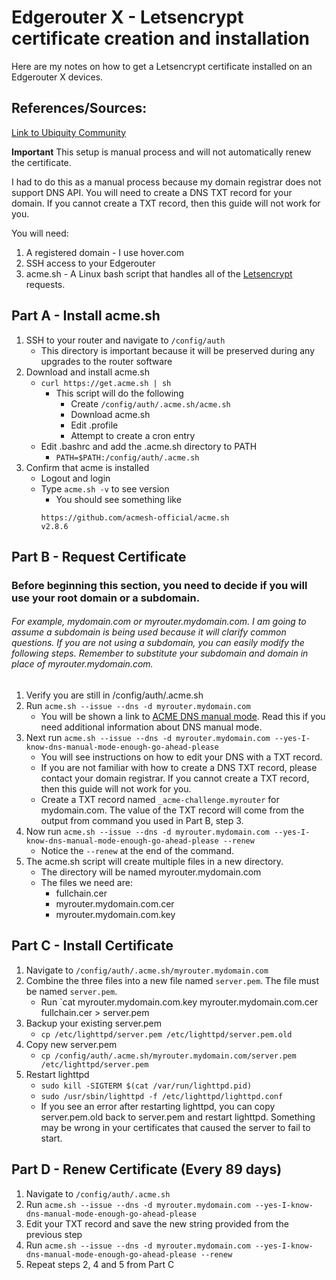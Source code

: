 # Edgerouter X - Letsencrypt certificate creation and installation

Here are my notes on how to get a Letsencrypt certificate installed on an Edgerouter X devices.

## References/Sources:
[Link to Ubiquity Community](https://community.ui.com/questions/How-to-install-a-Trusted-CA-Certificate-to-the-Edgerouter-and-access-the-Edgerouter-with-an-IPad/299f4059-1d0e-4967-b5d1-1f39158d5583)


**Important**
This setup is manual process and will not automatically renew the certificate.

I had to do this as a manual process because my domain registrar does not support DNS API. You will need to create a DNS TXT record for your domain. If you cannot create a TXT record, then this guide will not work for you.

You will need:
1. A registered domain - I use hover.com
2. SSH access to your Edgerouter
3. acme.sh - A Linux bash script that handles all of the [Letsencrypt](https://github.com/acmesh-official/acme.sh) requests.

## Part A - Install acme.sh
1. SSH to your router and navigate to `/config/auth`
   - This directory is important because it will be preserved during any upgrades to the router software
2. Download and install acme.sh
   - `curl https://get.acme.sh | sh`
     - This script will do the following
       - Create `/config/auth/.acme.sh/acme.sh`
       - Download acme.sh 
       - Edit .profile
       - Attempt to create a cron entry
    - Edit .bashrc and add the .acme.sh directory to PATH
      - `PATH=$PATH:/config/auth/.acme.sh`
3. Confirm that acme is installed
   - Logout and login 
   - Type `acme.sh -v` to see version
     - You should see something like 
     ```
     https://github.com/acmesh-official/acme.sh
     v2.8.6
     ```
    
## Part B - Request Certificate
### Before beginning this section, you need to decide if you will use your root domain or a subdomain.
###### For example, mydomain.com or myrouter.mydomain.com. I am going to assume a subdomain is being used because it will clarify common questions. If you are not using a subdomain, you can easily modify the following steps. Remember to substitute your subdomain and domain in place of myrouter.mydomain.com.
1. Verify you are still in /config/auth/.acme.sh
2. Run `acme.sh --issue --dns -d myrouter.mydomain.com`
   - You will be shown a link to [ACME DNS manual mode](https://github.com/acmesh-official/acme.sh/wiki/dns-manual-mode). Read this if you need additional information about DNS manual mode.
3. Next run `acme.sh --issue --dns -d myrouter.mydomain.com --yes-I-know-dns-manual-mode-enough-go-ahead-please`
   - You will see instructions on how to edit your DNS with a TXT record.
   - If you are not familiar with how to create a DNS TXT record, please contact your domain registrar. If you cannot create a TXT record, then this guide will not work for you.
   - Create a TXT record named `_acme-challenge.myrouter` for mydomain.com. The value of the TXT record will come from the output from command you used in Part B, step 3.
4. Now run `acme.sh --issue --dns -d myrouter.mydomain.com --yes-I-know-dns-manual-mode-enough-go-ahead-please --renew`
   - Notice the `--renew` at the end of the command.
5. The acme.sh script will create multiple files in a new directory.
   - The directory will be named myrouter.mydomain.com
   - The files we need are:
     - fullchain.cer
     - myrouter.mydomain.com.cer
     - myrouter.mydomain.com.key
   
## Part C - Install Certificate
1. Navigate to `/config/auth/.acme.sh/myrouter.mydomain.com`
2. Combine the three files into a new file named `server.pem`. The file must be named `server.pem`.
   - Run `cat myrouter.mydomain.com.key myrouter.mydomain.com.cer fullchain.cer > server.pem
3. Backup your existing server.pem
   - `cp /etc/lighttpd/server.pem /etc/lighttpd/server.pem.old`
4. Copy new server.pem
   - `cp /config/auth/.acme.sh/myrouter.mydomain.com/server.pem /etc/lighttpd/server.pem`
5. Restart lighttpd
   - `sudo kill -SIGTERM $(cat /var/run/lighttpd.pid)`
   - `sudo /usr/sbin/lighttpd -f /etc/lighttpd/lighttpd.conf`
   - If you see an error after restarting lighttpd, you can copy server.pem.old back to server.pem and restart lighttpd. Something may be wrong in your certificates that caused the server to fail to start.
   
## Part D - Renew Certificate (Every 89 days)
1. Navigate to `/config/auth/.acme.sh`
2. Run `acme.sh --issue --dns -d myrouter.mydomain.com --yes-I-know-dns-manual-mode-enough-go-ahead-please`
3. Edit your TXT record and save the new string provided from the previous step
4. Run `acme.sh --issue --dns -d myrouter.mydomain.com --yes-I-know-dns-manual-mode-enough-go-ahead-please --renew`
5. Repeat steps 2, 4 and 5 from Part C


